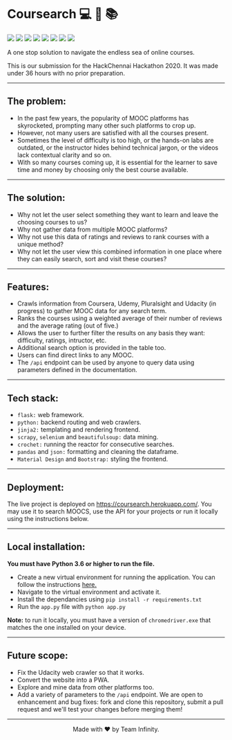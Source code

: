 Coursearch 💻 📝 📚
============

[![](https://img.shields.io/badge/Made_with-Python3-blue?style=for-the-badge&logo=python)]()
[![](https://img.shields.io/badge/Made_with-flask-blue?style=for-the-badge&logo=flask)]()
[![](https://img.shields.io/badge/Made_with-pandas-blue?style=for-the-badge&logo=pandas)]()
[![](https://img.shields.io/badge/Made_with-selenium-blue?style=for-the-badge&logo=selenium)]()
[![](https://img.shields.io/badge/Made_with-crochet-blue?style=for-the-badge&logo=crochet)]()
[![](https://img.shields.io/badge/Made_with-scrapy-blue?style=for-the-badge&logo=scrapy)]()
[![](https://img.shields.io/badge/Made_with-material_design-blue?style=for-the-badge&logo=material-design)]()
[![](https://img.shields.io/badge/deployed_on-heroku-blue?style=for-the-badge&logo=heroku)]()

A one stop solution to navigate the endless sea of online courses.

This is our submission for the HackChennai Hackathon 2020. It was made under 36 hours with no prior preparation.

---

## The problem:
- In the past few years, the popularity of MOOC platforms has skyrocketed, prompting many other such platforms to crop up.
- However, not many users are satisfied with all the courses present.
- Sometimes the level of difficulty is too high, or the hands-on labs are outdated, or the instructor hides behind technical jargon, or the videos lack contextual clarity and so on.
- With so many courses coming up, it is essential for the learner to save time and money by choosing only the best course available.

---

## The solution:
- Why not let the user select something they want to learn and leave the choosing courses to us?
- Why not gather data from multiple MOOC platforms?
- Why not use this data of ratings and reviews to rank courses with a unique method?
- Why not let the user view this combined information in one place where they can easily search, sort and visit these courses?

---

## Features:

- Crawls information from Coursera, Udemy, Pluralsight and Udacity (in progress) to gather MOOC data for any search term.
- Ranks the courses using a weighted average of their number of reviews and the average rating (out of five.)
- Allows the user to further filter the results on any basis they want: difficulty, ratings, intructor, etc.
- Additional search option is provided in the table too.
- Users can find direct links to any MOOC.
- The `/api` endpoint can be used by anyone to query data using parameters defined in the documentation.

---

## Tech stack:

- `flask:` web framework.
- `python:` backend routing and web crawlers.
- `jinja2:` templating and rendering frontend.
- `scrapy`, `selenium` and `beautifulsoup:` data mining.
- `crochet:` running the reactor for consecutive searches.
- `pandas` and `json:` formatting and cleaning the dataframe.
- `Material Design` and `Bootstrap:` styling the frontend.

---

## Deployment:

The live project is deployed on https://coursearch.herokuapp.com/. You may use it to search MOOCS, use the API for your projects or run it locally using the instructions below.

---

## Local installation:

**You must have Python 3.6 or higher to run the file.**

- Create a new virtual environment for running the application. You can follow the instructions [here.](https://uoa-eresearch.github.io/eresearch-cookbook/recipe/2014/11/26/python-virtual-env/)
- Navigate to the virtual environment and activate it.
- Install the dependancies using `pip install -r requirements.txt`
- Run the `app.py` file with `python app.py`

**Note:** to run it locally, you must have a version of `chromedriver.exe` that matches the one installed on your device.

---

## Future scope:
- Fix the Udacity web crawler so that it works.
- Convert the website into a PWA.
- Explore and mine data from other platforms too.
- Add a variety of parameters to the `/api` endpoint.
We are open to enhancement and bug fixes: fork and clone this repository, submit a pull request and we'll test your changes before merging them!
---
<p align="center">Made with ❤️ by Team Infinity.</p>
